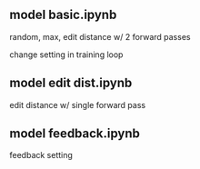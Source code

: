 ## model basic.ipynb
random, max, edit distance w/ 2 forward passes

change setting in training loop

## model edit dist.ipynb
edit distance w/ single forward pass

## model feedback.ipynb
feedback setting
